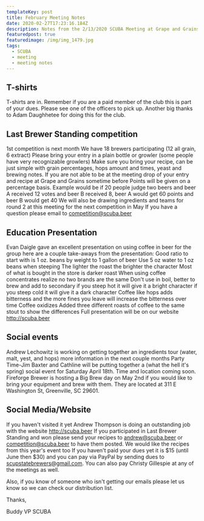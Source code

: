 ```yaml
---
templateKey: post
title: February Meeting Notes
date: 2020-02-27T17:23:16.184Z
description: Notes from the 2/13/2020 SCUBA Meeting at Grape and Grains
featuredpost: true
featuredimage: /img/img_1479.jpg
tags:
  - SCUBA
  - meeting
  - meeting notes
---
```

## T-shirts
T-shirts are in.  Remember if you are a paid member of the club this is part of your dues.  Please see one of the officers to pick up.  Another big thanks to Adam Daughhetee for doing this for the club.

## Last Brewer Standing competition
1st competition is next month
We have 18 brewers participating (12 all grain, 6 extract)
Please bring your entry in a plain bottle or growler (some people have very recognizable growlers)
Make sure you bring your recipe, can be just simple with grain percentages, hops amount and times, yeast and brewing notes.
If you are not able to be at the meeting drop of your entry and recipe at Grape and Grains sometime before
Points will be given on a percentage basis.  Example would be if 20 people judge two beers and beer A received 12 votes and beer B received 8, beer A would get 60 points and beer B would get 40
We will also be drawing ingredients and teams for round 2 at this meeting for the next competition in May
If you have a question please email to competition@scuba.beer

## Education Presentation
Evan Daigle gave an excellent presentation on using coffee in beer for the group here are a couple take-aways from the presentation:
Good ratio to start with is 1 oz. beans by weight to 1 gallon of beer
Use 5 oz water to 1 oz beans when steeping
The lighter the roast the brighter the character
Most of what is bought in the store is darker roast
When using coffee concentrates realize no two brands are the same
Don't use in boil, better to brew and add to secondary
if you steep hot it will give it a bright character
if you steep cold it will give it a dark character
Coffee like hops adds bitterness and the more fines you leave will increase the bitterness over time
Coffee oxidizes
Added three different roasts of coffee to the same stout to show the differences
Full presentation will be on our website http://scuba.beer

## Social events
Andrew Lechowitz is working on getting together an ingredients tour (water, malt, yest, and hops) more information in the next couple months
Party Time-Jim Baxter and Cathline will be putting together a (what the hell it's spring) social event for Saturday April 18th.  Time and location coming soon.
Fireforge Brewer is hosting a Big Brew day on May 2nd if you would like to bring your equipment and brew with them.  They are located at  311 E Washington St, Greenville, SC 29601.

## Social Media/Website
If you haven't visited it yet Andrew Thompson is doing an outstanding job with the website http://scuba.beer
If you participated in Last Brewer Standing and won please send your recipes to andrew@scuba.beer or competition@scuba.beer to have them posted.
We would like the recipes from this year's event too
If you haven't paid your dues yet it is $15 (until June then $30) and you can pay via PayPal by sending dues to scupstatebrewers@gmail.com.  You can also pay Christy Gillespie at any of the meetings as well.  

Also, if you know of someone who isn't getting our emails please let us know so we can check our distribution list.

Thanks,

Buddy 
VP SCUBA
